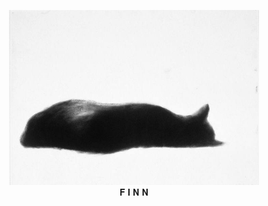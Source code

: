 <p align="center"
<br> <img width="400" src="https://github.com/meoworm/meoworm/blob/main/mewoor.jpg"
       
<br> 𝐅 𝐈 𝐍 𝐍
</p> 

